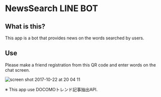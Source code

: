 # NewsSearch LINE BOT

## What is this?
This app is a bot that provides news on the words searched by users.

## Use

Please make a friend registration from this QR code and enter words on the chat screen.

![screen shot 2017-10-22 at 20 04 11](https://user-images.githubusercontent.com/10831933/31861357-d29393c2-b766-11e7-9f67-a3dc023d652e.png)


※ This app use DOCOMOトレンド記事抽出API.
